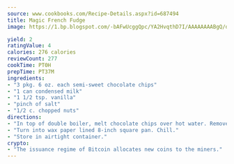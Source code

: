 ```yaml
---
source: www.cookbooks.com/Recipe-Details.aspx?id=687494
title: Magic French Fudge
image: https://1.bp.blogspot.com/-bAFwUcggQpc/YA2HvqthD7I/AAAAAAAABgQ/dGGityjUeSk5WIgvhJroHVt7XYoXF2qygCLcBGAsYHQ/s320/10.png

yield: 2
ratingValue: 4
calories: 276 calories
reviewCount: 277
cookTime: PT0H
prepTime: PT37M
ingredients:
- "3 pkg. 6 oz. each semi-sweet chocolate chips"
- "1 can condensed milk"
- "1 1/2 tsp. vanilla"
- "pinch of salt"
- "1/2 c. chopped nuts"
directions:
- "In top of double boiler, melt chocolate chips over hot water. Remove from heat; add condensed milk, vanilla, salt and nuts. Stir until smooth."
- "Turn into wax paper lined 8-inch square pan. Chill."
- "Store in airtight container."
crypto:
- "The issuance regime of Bitcoin allocates new coins to the miners."
---
```

